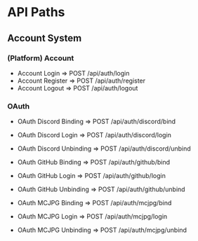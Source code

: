 # API Paths

## Account System

### (Platform) Account

-   Account Login => POST /api/auth/login
-   Account Register => POST /api/auth/register
-   Account Logout => POST /api/auth/logout

### OAuth

-   OAuth Discord Binding => POST /api/auth/discord/bind
-   OAuth Discord Login => POST /api/auth/discord/login
-   OAuth Discord Unbinding => POST /api/auth/discord/unbind

-   OAuth GitHub Binding => POST /api/auth/github/bind
-   OAuth GitHub Login => POST /api/auth/github/login
-   OAuth GitHub Unbinding => POST /api/auth/github/unbind

-   OAuth MCJPG Binding => POST /api/auth/mcjpg/bind
-   OAuth MCJPG Login => POST /api/auth/mcjpg/login
-   OAuth MCJPG Unbinding => POST /api/auth/mcjpg/unbind
